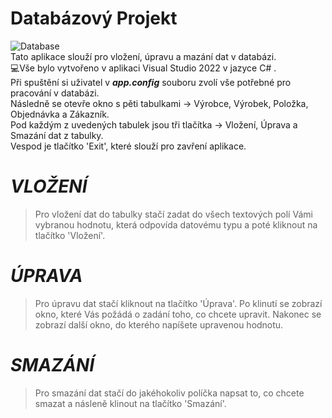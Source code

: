 # **Databázový Projekt**
![Database](https://user-images.githubusercontent.com/84340580/222165637-411cc718-ca2e-4bdb-866e-1f305e8edef4.png)<br/>
Tato aplikace slouží pro vložení, úpravu a mazání dat v databázi.<br/>
💻Vše bylo vytvořeno v aplikaci Visual Studio 2022 v jazyce C# .<br/>
Při spuštění si uživatel v **_app.config_** souboru zvolí vše potřebné pro pracování v databázi.<br/>
Následně se otevře okno s pěti tabulkami -> Výrobce, Výrobek, Položka, Objednávka a Zákazník.<br/>
Pod každým z uvedených tabulek jsou tři tlačítka -> Vložení, Úprava a Smazání dat z tabulky.<br/>
Vespod je tlačítko 'Exit', které slouží pro zavření aplikace.<br/>
# *VLOŽENÍ*
> Pro vložení dat do tabulky stačí zadat do všech textových polí Vámi vybranou hodnotu, která odpovída datovému typu a poté kliknout na tlačítko 'Vložení'.
# *ÚPRAVA*
> Pro úpravu dat stačí kliknout na tlačítko 'Úprava'. Po klinutí se zobrazí okno, které Vás požádá o zadání toho, co chcete upravit. Nakonec se zobrazí další okno, do kterého napíšete upravenou hodnotu.
# *SMAZÁNÍ*
> Pro smazání dat stačí do jakéhokoliv políčka napsat to, co chcete smazat a násleně klinout na tlačítko 'Smazání'.
